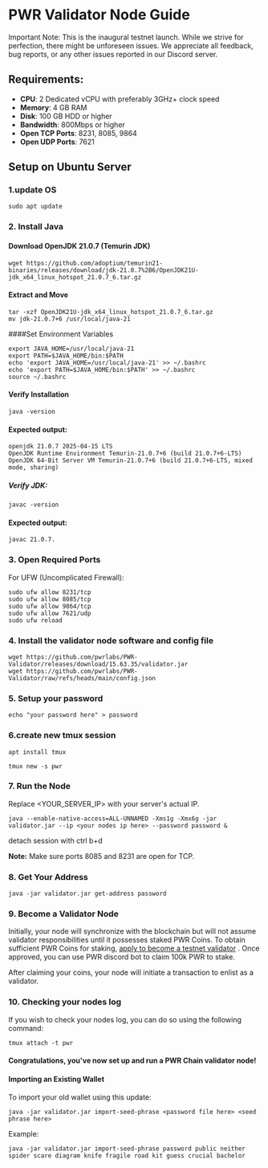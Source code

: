 # PWR Validator Node Guide

Important Note: This is the inaugural testnet launch. While we strive for perfection, there might be unforeseen issues. We appreciate all feedback, bug reports, or any other issues reported in our Discord server.

## Requirements: 
- **CPU**: 2 Dedicated vCPU with preferably 3GHz+ clock speed
- **Memory**: 4 GB RAM  
- **Disk**: 100 GB HDD or higher
- **Bandwidth**: 800Mbps or higher
- **Open TCP Ports**: 8231, 8085, 9864
- **Open UDP Ports**: 7621

## Setup on Ubuntu Server


### 1.update OS


```
sudo apt update 
```


### 2. Install Java

#### Download OpenJDK 21.0.7 (Temurin JDK)


```
wget https://github.com/adoptium/temurin21-binaries/releases/download/jdk-21.0.7%2B6/OpenJDK21U-jdk_x64_linux_hotspot_21.0.7_6.tar.gz
```

#### Extract and Move


```
tar -xzf OpenJDK21U-jdk_x64_linux_hotspot_21.0.7_6.tar.gz
mv jdk-21.0.7+6 /usr/local/java-21
```

####Set Environment Variables

```
export JAVA_HOME=/usr/local/java-21
export PATH=$JAVA_HOME/bin:$PATH
echo 'export JAVA_HOME=/usr/local/java-21' >> ~/.bashrc
echo 'export PATH=$JAVA_HOME/bin:$PATH' >> ~/.bashrc
source ~/.bashrc
```


#### Verify Installation

```
java -version
```

#### Expected output:
```
openjdk 21.0.7 2025-04-15 LTS
OpenJDK Runtime Environment Temurin-21.0.7+6 (build 21.0.7+6-LTS)
OpenJDK 64-Bit Server VM Temurin-21.0.7+6 (build 21.0.7+6-LTS, mixed mode, sharing)
```

##### Verify JDK:

```
javac -version
```

#### Expected output:
```
javac 21.0.7.
```

### 3. Open Required Ports

For UFW (Uncomplicated Firewall):

```
sudo ufw allow 8231/tcp
sudo ufw allow 8085/tcp
sudo ufw allow 9864/tcp
sudo ufw allow 7621/udp
sudo ufw reload
```


### 4. Install the validator node software and config file

```
wget https://github.com/pwrlabs/PWR-Validator/releases/download/15.63.35/validator.jar
wget https://github.com/pwrlabs/PWR-Validator/raw/refs/heads/main/config.json
```



### 5. Setup your password

```
echo "your password here" > password
```

### 6.create new tmux session 

```
apt install tmux

tmux new -s pwr
```

### 7. Run the Node
Replace <YOUR_SERVER_IP> with your server's actual IP.

```
java --enable-native-access=ALL-UNNAMED -Xms1g -Xmx6g -jar validator.jar --ip <your nodes ip here> --password password &
```


detach session with ctrl b+d

**Note:** Make sure ports 8085 and 8231 are open for TCP.

### 8. Get Your Address

```
java -jar validator.jar get-address password
```


### 9. Become a Validator Node
Initially, your node will synchronize with the blockchain but will not assume validator responsibilities until it possesses staked PWR Coins.
To obtain sufficient PWR Coins for staking, [apply to become a testnet validator](https://docs.google.com/forms/d/1ImUgk8JaKCwJR-7xiBNaA8-mb604CYdSKJfMRHacA60) . Once approved, you can use PWR discord bot to claim 100k PWR to stake.

After claiming your coins, your node will initiate a transaction to enlist as a validator.

### 10. Checking your nodes log
If you wish to check your nodes log, you can do so using the following command:


```
tmux attach -t pwr
```


#### Congratulations, you've now set up and run a PWR Chain validator node!



#### Importing an Existing Wallet
To import your old wallet using this update:

```
java -jar validator.jar import-seed-phrase <password file here> <seed phrase here>
```
Example:

```
java -jar validator.jar import-seed-phrase password public neither spider scare diagram knife fragile road kit guess crucial bachelor
```
